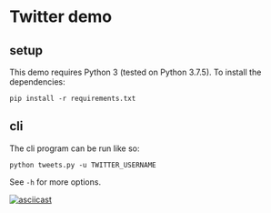 # Twitter demo

## setup

This demo requires Python 3 (tested on Python 3.7.5). To install the dependencies:

```
pip install -r requirements.txt
```

## cli

The cli program can be run like so:

```
python tweets.py -u TWITTER_USERNAME
```

See `-h` for more options.

[![asciicast](https://asciinema.org/a/XSoCw81l7iErqygL0NVBatdgQ.png)](https://asciinema.org/a/XSoCw81l7iErqygL0NVBatdgQ)